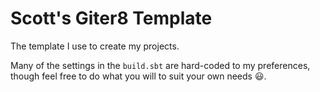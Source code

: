 # Scott's Giter8 Template

The template I use to create my projects.

Many of the settings in the `build.sbt` are hard-coded to my preferences, though feel free to do what you will to suit your own needs :smiley:. 